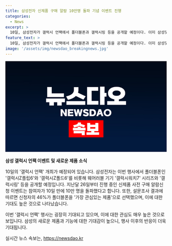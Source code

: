 ```yaml
---
title: 삼성전자 신제품 구매 알람 10만명 돌파 기념 이벤트 진행
categories:
  - News
excerpt: >
  10일, 삼성전자가 갤럭시 언팩에서 폴더블폰과 갤럭시링 등을 공개할 예정이다. 이미 삼성닷컴에서는 신제품 사전 구매 알람신청이 시작되었는데, 참여자가 10일 만에 10만 명을 넘어섰다. 이에 삼성전자는 폴더블폰 갤럭시Z플립6과 갤럭시Z폴드6 그리고 웨어러블 기기 갤럭시워치7 시리즈와 갤럭시링을 공개할 예정이다. 사전 구매 알람신청 이벤트는 이에 앞서, 2만 원 쿠폰 등의 혜택을 제공했고, 설문조사 결과 폴더블폰에 대한 관심이 높았다. 특히, 사용자들은 새로운 폴더블폰에서 AI 기능 중 번역과 카메라를 가장 기대하고 있다고 밝혔다.
feature_text: >
  10일, 삼성전자가 갤럭시 언팩에서 폴더블폰과 갤럭시링 등을 공개할 예정이다. 이미 삼성닷컴에서는 신제품 사전 구매 알람신청이 시작되었는데, 참여자가 10일 만에 10만 명을 넘어섰다. 이에 삼성전자는 폴더블폰 갤럭시Z플립6과 갤럭시Z폴드6 그리고 웨어러블 기기 갤럭시워치7 시리즈와 갤럭시링을 공개할 예정이다. 사전 구매 알람신청 이벤트는 이에 앞서, 2만 원 쿠폰 등의 혜택을 제공했고, 설문조사 결과 폴더블폰에 대한 관심이 높았다. 특히, 사용자들은 새로운 폴더블폰에서 AI 기능 중 번역과 카메라를 가장 기대하고 있다고 밝혔다.
image: '/assets/img/newsdao_breakingnews.jpg'
---
```


<p><img src="/assets/img/newsdao_breakingnews.jpg" alt="bookingtag 속보" /></p>

<p><strong>삼성 갤럭시 언팩 이벤트 및 새로운 제품 소식</strong></p>

<p>10일의 '갤럭시 언팩' 개최가 예정되어 있습니다. 삼성전자는 이번 행사에서 폴더블폰인 '갤럭시Z플립6'와 '갤럭시Z폴드6'를 비롯해 웨어러블 기기 '갤럭시워치7' 시리즈와 '갤럭시링' 등을 공개할 예정입니다. 지난달 26일부터 진행 중인 신제품 사전 구매 알람신청 이벤트는 참여자가 10일 만에 10만 명을 돌파했다고 합니다. 또한, 설문조사 결과에 따르면 신청자의 46%가 폴더블폰을 '가장 관심있는 제품'으로 선택했으며, 이에 대한 기대도 높은 것으로 나타났습니다. </p>

<p>이번 '갤럭시 언팩' 행사는 굉장히 기대되고 있으며, 이에 대한 관심도 매우 높은 것으로 보입니다. 삼성의 새로운 제품과 기능에 대한 기대감이 높으니, 행사 이후의 반응이 더욱 기대됩니다.</p>
실시간 뉴스 속보는, <a href="https://newsdao.kr" rel="dofollow">https://newsdao.kr</a>


